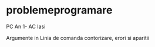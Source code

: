 # problemeprogramare
PC An 1- AC Iasi

Argumente in Linia de comanda contorizare, erori si aparitii
